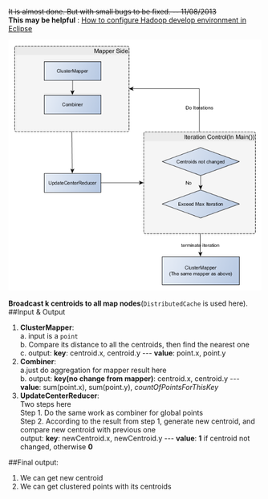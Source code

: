 <del>It is almost done. But with small bugs to be fixed. -- 11/08/2013</del>    
**This may be helpful** : [How to configure Hadoop develop environment in Eclipse](http://sbzhouhao.net/2013/11/Configure-Hadoop-develop-environment-in-Eclipse/)       

![kmeansCluster](../flowChart/kmeansCluster.png "kmeansCluster")      


**Broadcast k centroids to all map nodes**(`DistributedCache` is used here).    
##Input & Output
1. **ClusterMapper**:     
	a. input is a `point`   
	b. Compare its distance to all the centroids, then find the nearest one   
	c. output: **key**: centroid.x, centroid.y --- **value**: point.x, point.y            
2. **Combiner**:    
	a.just do aggregation for mapper result here     
	b. output: **key(no change from mapper)**: centroid.x, centroid.y --- **value**: sum(point.x), sum(point.y), *countOfPointsForThisKey* 
3. **UpdateCenterReducer**:     
	Two steps here        
	Step 1. Do the same work as combiner for global points    
	Step 2. According to the result from step 1, generate new centroid, and compare new centroid with previous one    
	output: **key**: newCentroid.x, newCentroid.y --- **value**: **1** if centroid not changed, otherwise **0**


##Final output:
1. We can get new centroid   
2. We can get clustered points with its centroids
